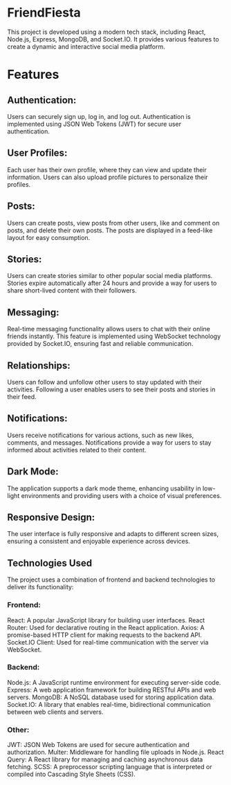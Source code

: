 # FriendFiesta

This project is developed using a modern tech stack, including React, Node.js, Express, MongoDB, and Socket.IO. It provides various features to create a dynamic and interactive social media platform.

# Features
## Authentication: 
Users can securely sign up, log in, and log out. Authentication is implemented using JSON Web Tokens (JWT) for secure user authentication.

## User Profiles: 
Each user has their own profile, where they can view and update their information. Users can also upload profile pictures to personalize their profiles.

## Posts:
Users can create posts, view posts from other users, like and comment on posts, and delete their own posts. The posts are displayed in a feed-like layout for easy consumption.

## Stories:
Users can create stories similar to other popular social media platforms. Stories expire automatically after 24 hours and provide a way for users to share short-lived content with their followers.

## Messaging:
Real-time messaging functionality allows users to chat with their online friends instantly. This feature is implemented using WebSocket technology provided by Socket.IO, ensuring fast and reliable communication.

## Relationships:
Users can follow and unfollow other users to stay updated with their activities. Following a user enables users to see their posts and stories in their feed.

## Notifications:
Users receive notifications for various actions, such as new likes, comments, and messages. Notifications provide a way for users to stay informed about activities related to their content.

## Dark Mode:
The application supports a dark mode theme, enhancing usability in low-light environments and providing users with a choice of visual preferences.

## Responsive Design:
The user interface is fully responsive and adapts to different screen sizes, ensuring a consistent and enjoyable experience across devices.


## Technologies Used
The project uses a combination of frontend and backend technologies to deliver its functionality:

### Frontend:
React: A popular JavaScript library for building user interfaces.
React Router: Used for declarative routing in the React application.
Axios: A promise-based HTTP client for making requests to the backend API.
Socket.IO Client: Used for real-time communication with the server via WebSocket.

### Backend:
Node.js: A JavaScript runtime environment for executing server-side code.
Express: A web application framework for building RESTful APIs and web servers.
MongoDB: A NoSQL database used for storing application data.
Socket.IO: A library that enables real-time, bidirectional communication between web clients and servers.

### Other:
JWT: JSON Web Tokens are used for secure authentication and authorization.
Multer: Middleware for handling file uploads in Node.js.
React Query: A React library for managing and caching asynchronous data fetching.
SCSS: A preprocessor scripting language that is interpreted or compiled into Cascading Style Sheets (CSS).